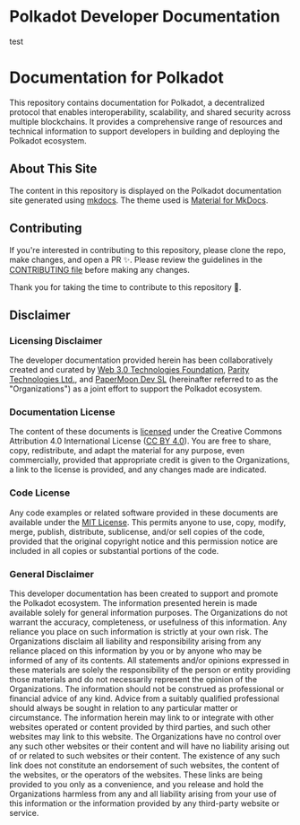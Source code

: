 # Polkadot Developer Documentation
test
# Documentation for Polkadot

This repository contains documentation for Polkadot, a decentralized protocol that enables interoperability, scalability, and shared security across multiple blockchains. It provides a comprehensive range of resources and technical information to support developers in building and deploying the Polkadot ecosystem.

## About This Site

The content in this repository is displayed on the Polkadot documentation site generated using <a href="https://www.mkdocs.org/" target="_blank">mkdocs</a>. The theme used is <a href="https://squidfunk.github.io/mkdocs-material/" target="_blank">Material for MkDocs</a>.

## Contributing

If you're interested in contributing to this repository, please clone the repo, make changes, and open a PR ✨. Please review the guidelines in the [CONTRIBUTING file](.CONTRIBUTING.md) before making any changes.

Thank you for taking the time to contribute to this repository 💜.

## Disclaimer

### Licensing Disclaimer

The developer documentation provided herein has been collaboratively created and curated by [Web 3.0 Technologies Foundation](https://web3.foundation/), [Parity Technologies Ltd.](https://www.parity.io/), and [PaperMoon Dev SL](https://papermoon.io) (hereinafter referred to as the "Organizations") as a joint effort to support the Polkadot ecosystem.

### Documentation License
The content of these documents is [licensed](LICENSE.md) under the Creative Commons Attribution 4.0 International License ([CC BY 4.0](https://creativecommons.org/licenses/by/4.0/)). You are free to share, copy, redistribute, and adapt the material for any purpose, even commercially, provided that appropriate credit is given to the Organizations, a link to the license is provided, and any changes made are indicated.

### Code License
Any code examples or related software provided in these documents are available under the [MIT License](https://opensource.org/license/mit). This permits anyone to use, copy, modify, merge, publish, distribute, sublicense, and/or sell copies of the code, provided that the original copyright notice and this permission notice are included in all copies or substantial portions of the code.

### General Disclaimer
This developer documentation has been created to support and promote the Polkadot ecosystem. The information presented herein is made available solely for general information purposes. The Organizations do not warrant the accuracy, completeness, or usefulness of this information. Any reliance you place on such information is strictly at your own risk. The Organizations disclaim all liability and responsibility arising from any reliance placed on this information by you or by anyone who may be informed of any of its contents. All statements and/or opinions expressed in these materials are solely the responsibility of the person or entity providing those materials and do not necessarily represent the opinion of the Organizations. The information should not be construed as professional or financial advice of any kind. Advice from a suitably qualified professional should always be sought in relation to any particular matter or circumstance. The information herein may link to or integrate with other websites operated or content provided by third parties, and such other websites may link to this website. The Organizations have no control over any such other websites or their content and will have no liability arising out of or related to such websites or their content. The existence of any such link does not constitute an endorsement of such websites, the content of the websites, or the operators of the websites. These links are being provided to you only as a convenience, and you release and hold the Organizations harmless from any and all liability arising from your use of this information or the information provided by any third-party website or service.

